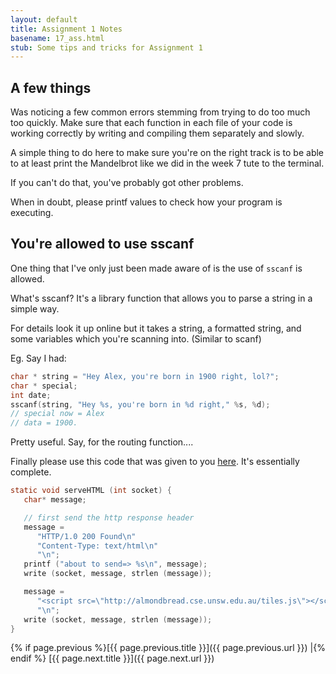 ```yaml
---
layout: default
title: Assignment 1 Notes
basename: 17_ass.html
stub: Some tips and tricks for Assignment 1
---
```

## A few things

Was noticing a few common errors stemming from trying to do too much too quickly.
Make sure that each function in each file of your code is working correctly by writing
and compiling them separately and slowly.

A simple thing to do here to make sure you're on the right track is to be able to
at least print the Mandelbrot like we did in the week 7 tute to the terminal.

If you can't do that, you've probably got other problems.

When in doubt, please printf values to check how your program is executing.

## You're allowed to use sscanf

One thing that I've only just been made aware of is the use of `sscanf` is allowed.

What's sscanf? It's a library function that allows you to parse a string in a simple way.

For details look it up online but it takes a string, a formatted string, and some variables
which you're scanning into. (Similar to scanf)

Eg. Say I had:
```c
char * string = "Hey Alex, you're born in 1900 right, lol?";
char * special;
int date;
sscanf(string, "Hey %s, you're born in %d right," %s, %d);
// special now = Alex
// data = 1900.
```

Pretty useful. Say, for the routing function....

Finally please use this code that was given to you [here](https://www.cse.unsw.edu.au/~cs1511/17s2/assignments/assign1/simple-server-response/). It's essentially complete.

```c
static void serveHTML (int socket) {
   char* message;

   // first send the http response header
   message =
      "HTTP/1.0 200 Found\n"
      "Content-Type: text/html\n"
      "\n";
   printf ("about to send=> %s\n", message);
   write (socket, message, strlen (message));

   message =
      "<script src=\"http://almondbread.cse.unsw.edu.au/tiles.js\"></script>"
      "\n";
   write (socket, message, strlen (message));
}
```

{% if page.previous %}[{{ page.previous.title }}]({{ page.previous.url }})
\|{% endif %} [{{ page.next.title }}]({{ page.next.url }})
